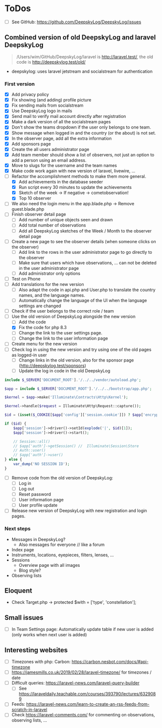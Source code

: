 # ToDos

+ [ ] See GitHub: <https://github.com/DeepskyLog/DeepskyLog/issues>

## Combined version of old DeepskyLog and laravel DeepskyLog

> /Users/wim/GitHub/DeepskyLog/laravel is http://laravel.test/, the old code is http://deepskylog.test/old/

+ deepskylog: uses laravel jetstream and socialstream for authentication

### First version

+ [X] Add privacy policy
+ [X] Fix showing (and adding) profile picture
+ [X] Fix sending mails from socialstream
+ [X] Use DeepskyLog logo in mails
+ [X] Send mail to verify mail account directly after registration
+ [X] Make a dark version of all the socialstream pages
+ [X] Don't show the teams dropdown if the user only belongs to one team.
+ [X] Show message when logged in and the country (or the about) is not set.
+ [X] In the observer page, add all the extra information
+ [X] Add sponsors page
+ [X] Create the all users administrator page
+ [X] Add team member should show a list of observers, not just an option to add a person using an email address.
+ [X] Move to slugs for the username and the team names
+ [X] Make code work again with new version of laravel, livewire, ...
+ [ ] Refactor the accomplishment methods to make them more general.
    + [X] Add achievements in the database seeder
    + [X] Run script every 30 minutes to update the achievements
    + [X] Sketch of the week -> If negative -> cometobservation!
    + [X] Top 10 observer
+ [ ] We also need the login menu in the app.blade.php -> Remove guest.blade.php
+ [ ] Finish observer detail page
    + [ ] Add number of unique objects seen and drawn
    + [ ] Add total number of observations
    + [ ] Add all DeepskyLog sketches of the Week / Month to the observer detail page
+ [ ] Create a new page to see the observer details (when someone clicks on the observer)
    + [ ] Add link to the rows in the user administrator page to go directly to the observer
    + [ ] Make sure that users which have observations, ... can not be deleted in the user administrator page
    + [ ] Add administrator only options
+ [ ] Test on Phone
+ [ ] Add translations for the new version
    + [ ] Also adapt the code in api.php and User.php to translate the country names, and the language names.
    + [ ] Automatically change the language of the UI when the language settings are changed
+ [ ] Check if the user belongs to the correct role / team
+ [ ] Use the old version of DeepskyLog alongside the new version
    + [ ] Add the code
    + [X] Fix the code for php 8.3
    + [ ] Change the link to the user settings page.
    + [ ] Change the link to the user information page
+ [ ] Create menu for the new version
+ [ ] Check log in using the new version and try using one of the old pages as logged-in user
    + [ ] Change links in the old version, also for the sponsor page (http://deepskylog.test/sponsors)
    + [ ] Update the log in code in the old DeepskyLog

```php
include $_SERVER['DOCUMENT_ROOT'].'/../../vendor/autoload.php';

$app = include $_SERVER['DOCUMENT_ROOT'].'/../../bootstrap/app.php';

$kernel = $app->make('Illuminate\Contracts\Http\Kernel');

$kernel->handle($request = Illuminate\Http\Request::capture());

$id = (isset($_COOKIE[$app['config']['session.cookie']]) ? $app['encrypter']->decrypt($_COOKIE[$app['config']['session.cookie']], false) : null);

if ($id) {
    $app['session']->driver()->setId(explode('|', $id)[1]);
    $app['session']->driver()->start();

    // Session::all()
    // $app['auth']->getSession() //  Illuminate\Session\Store
    // Auth::user()
    // $app['auth']->user()
} else {
    var_dump('NO SESSION ID');
}
```

+ [ ] Remove code from the old version of DeepskyLog:
    + [ ] Log in
    + [ ] Log out
    + [ ] Reset password
    + [ ] User information page
    + [ ] User profile update
+ [ ] Release new version of DeepskyLog with new registration and login pages.

### Next steps

+ Messages in DeepskyLog?
    + Also messages for everyone // like a forum
+ Index page
+ Instruments, locations, eyepieces, filters, lenses, ...
+ Sessions
    + Overview page with all images
    + Blog style?
+ Observing lists

## Eloquent

+ Check Target.php -> protected $with = ['type', 'constellation'];

## Small issues

+ [ ] In Team Settings page: Automatically update table if new user is added (only works when next user is added)

## Interesting websites

+ [ ] Timezones with php: Carbon: <https://carbon.nesbot.com/docs/#api-timezone>
+ [ ] <https://jamesmills.co.uk/2019/02/28/laravel-timezone/> for timezones / date
+ [ ] Difficult queries: <https://laravel-news.com/laravel-query-builder>
    + [ ] See https://laraveldaily.teachable.com/courses/393790/lectures/6329089
+ [ ] Feeds: https://laravel-news.com/learn-to-create-an-rss-feeds-from-scratch-in-laravel
+ [ ] Check https://laravel-comments.com/ for commenting on observations, observing lists, ...
